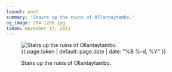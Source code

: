 ```yaml
---
layout: post
summary: 'Stairs up the ruins of Ollantaytambo.'
og_image: 204-1280.jpg
taken: November 17, 2013
---
```


<figure class="post" data-src="{{ site.assets_url }}/{{ page.og_image }}">
<img alt="Stairs up the ruins of Ollantaytambo." sizes="(min-width: 700px) 50vw, calc(100vw - 2rem)" src="{{ site.assets_url }}/204-640.jpg" srcset="{{ site.assets_url }}/204-1280.jpg 1280w, {{ site.assets_url }}/204-960.jpg 960w, {{ site.assets_url }}/204-640.jpg 640w, {{ site.assets_url }}/204-320.jpg 320w"/>
<figcaption>
<time>{{ page.taken | default: page.date | date: "%B %-d, %Y" }}</time>
<p>Stairs up the ruins of Ollantaytambo.</p>
</figcaption>
</figure>
